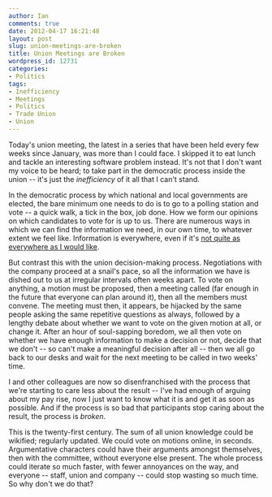 ```yaml
---
author: Ian
comments: true
date: 2012-04-17 16:21:48
layout: post
slug: union-meetings-are-broken
title: Union Meetings are Broken
wordpress_id: 12731
categories:
- Politics
tags:
- Inefficiency
- Meetings
- Politics
- Trade Union
- Union
---
```


Today's union meeting, the latest in a series that have been held every few weeks since January, was more than I could face. I skipped it to eat lunch and tackle an interesting software problem instead. It's not that I don't want my voice to be heard; to take part in the democratic process inside the union -- it's just the _inefficiency_ of it all that I can't stand.

In the democratic process by which national and local governments are elected, the bare minimum one needs to do is to go to a polling station and vote -- a quick walk, a tick in the box, job done. How we form our opinions on which candidates to vote for is up to us. There are numerous ways in which we can find the information we need, in our own time, to whatever extent we feel like. Information is everywhere, even if it's [not quite as everywhere as I would like](http://blog.ianrenton.com/the-open-government-we-campaigned-for/).

But contrast this with the union decision-making process. Negotiations with the company proceed at a snail's pace, so all the information we have is dished out to us at irregular intervals often weeks apart. To vote on anything, a motion must be proposed, then a meeting called (far enough in the future that everyone can plan around it), then all the members must convene. The meeting must then, it appears, be hijacked by the same people asking the same repetitive questions as always, followed by a lengthy debate about whether we want to vote on the given motion at all, or change it. After an hour of soul-sapping boredom, we all then vote on whether we have enough information to make a decision or not, decide that we don't -- so can't make a meaningful decision after all -- then we all go back to our desks and wait for the next meeting to be called in two weeks' time.

I and other colleagues are now so disenfranchised with the process that we're starting to care less about the result -- I've had enough of arguing about my pay rise, now I just want to know what it is and get it as soon as possible. And if the process is so bad that participants stop caring about the result, the process is _broken_.

This is the twenty-first century. The sum of all union knowledge could be wikified; regularly updated. We could vote on motions online, in seconds. Argumentative characters could have their arguments amongst themselves, then with the committee, without everyone else present. The whole process could iterate so much faster, with fewer annoyances on the way, and everyone -- staff, union and company -- could stop wasting so much time. So why don't we do that?
